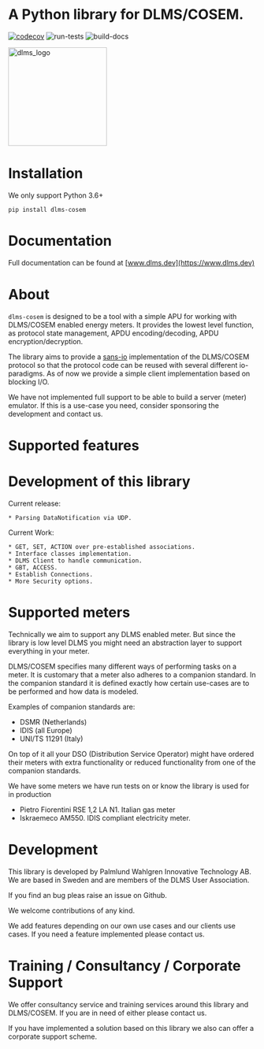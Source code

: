 
# A Python library for DLMS/COSEM.

[![codecov](https://codecov.io/gh/pwitab/dlms-cosem/branch/master/graph/badge.svg?token=RO37L11VQJ)](https://codecov.io/gh/pwitab/dlms-cosem)
![run-tests](https://github.com/pwitab/dlms-cosem/workflows/run-tests/badge.svg)
![build-docs](https://github.com/pwitab/dlms-cosem/workflows/build-docs/badge.svg)

<img src="dlms-logo.png" alt="dlms_logo" width="200"/>

# Installation
We only support Python 3.6+

```
pip install dlms-cosem
```


# Documentation

Full documentation can be found at [www.dlms.dev](https://www.dlms.dev)

# About

`dlms-cosem` is designed to be a tool with a simple APU for working with DLMS/COSEM 
enabled energy meters. It provides the lowest level function, as protocol state 
management, APDU encoding/decoding, APDU encryption/decryption.

The library aims to provide a [sans-io](https://sans-io.readthedocs.io/) implementation 
of the DLMS/COSEM protocol so that the protocol code can be reused with several 
different io-paradigms. As of now we provide a simple client implementation based on 
blocking I/O.

We have not implemented full support to be able to build a server (meter) emulator. If 
this is a use-case you need, consider sponsoring the development and contact us.    

# Supported features

# Development of this library

Current release:

    * Parsing DataNotification via UDP.

Current Work:

    * GET, SET, ACTION over pre-established associations.
    * Interface classes implementation.
    * DLMS Client to handle communication.
    * GBT, ACCESS.
    * Establish Connections.
    * More Security options.
    
# Supported meters

Technically we aim to support any DLMS enabled meter. But since the library is low 
level DLMS you might need an abstraction layer to support everything in your meter.

DLMS/COSEM specifies many different ways of performing tasks on a meter. It is 
customary that a meter also adheres to a companion standard. In the companion standard 
it is defined exactly how certain use-cases are to be performed and how data is modeled.

Examples of companion standards are:
* DSMR (Netherlands)
* IDIS (all Europe)
* UNI/TS 11291 (Italy)

On top of it all your DSO (Distribution Service Operator) might have ordered their 
meters with extra functionality or reduced functionality from one of the companion 
standards.

We have some meters we have run tests on or know the library is used for in production

* Pietro Fiorentini RSE 1,2 LA N1. Italian gas meter
* Iskraemeco AM550. IDIS compliant electricity meter.

# Development

This library is developed by Palmlund Wahlgren Innovative Technology AB. We are
based in Sweden and are members of the DLMS User Association.

If you find an bug pleas raise an issue on Github.

We welcome contributions of any kind.

We add features depending on our own use cases and our clients use cases. If you 
need a feature implemented please contact us.

# Training / Consultancy / Corporate Support

We offer consultancy service and training services around this library and DLMS/COSEM. 
If you are in need of either please contact us.

If you have implemented a solution based on this library we also can offer a corporate 
support scheme.




